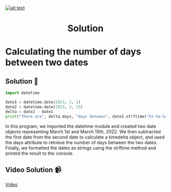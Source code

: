 <a href="https://www.core-code.io/">

![alt text](https://uploads-ssl.webflow.com/5eb2f56932c3562feab232e3/5f73550d00249e7e96c9f3de_Logo.png 'corecodeio')

</a>

<h1 align="center">Solution</h1>

# Calculating the number of days between two dates



## Solution 🏁
    
```python
import datetime

date1 = datetime.date(2023, 3, 1)
date2 = datetime.date(2023, 3, 15)
delta = date2 - date1
print("There are", delta.days, "days between", date1.strftime("%Y-%m-%d"), "and", date2.strftime("%Y-%m-%d")) # Output: There are 14 days between 2023-03-01 and 2023-03-15

```

In this program, we imported the datetime module and created two date objects representing March 1st and March 15th, 2022. We then subtracted the first date from the second date to calculate a timedelta object, and used the days attribute to retrieve the number of days between the two dates. Finally, we formatted the dates as strings using the strftime method and printed the result to the console.

## Video Solution 📹

[Video](https://youtu.be/un5FLs8K--A)